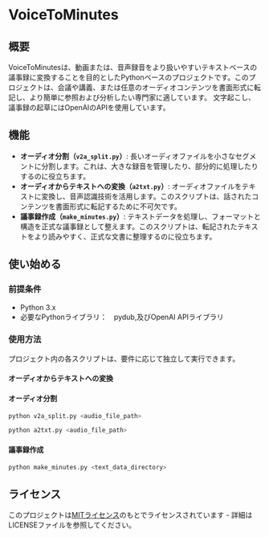 # VoiceToMinutes

## 概要
VoiceToMinutesは、動画または、音声録音をより扱いやすいテキストベースの議事録に変換することを目的としたPythonベースのプロジェクトです。このプロジェクトは、会議や講義、または任意のオーディオコンテンツを書面形式に転記し、より簡単に参照および分析したい専門家に適しています。
文字起こし、議事録の起草にはOpenAIのAPIを使用しています。

## 機能

- **オーディオ分割（`v2a_split.py`）**: 長いオーディオファイルを小さなセグメントに分割します。これは、大きな録音を管理したり、部分的に処理したりするのに役立ちます。
- **オーディオからテキストへの変換（`a2txt.py`）**: オーディオファイルをテキストに変換し、音声認識技術を活用します。このスクリプトは、話されたコンテンツを書面形式に転記するために不可欠です。
- **議事録作成（`make_minutes.py`）**: テキストデータを処理し、フォーマットと構造を正式な議事録として整えます。このスクリプトは、転記されたテキストをより読みやすく、正式な文書に整理するのに役立ちます。

## 使い始める

### 前提条件
- Python 3.x
- 必要なPythonライブラリ：　pydub,及びOpenAI APIライブラリ


### 使用方法
プロジェクト内の各スクリプトは、要件に応じて独立して実行できます。

#### オーディオからテキストへの変換
#### オーディオ分割
```bash
python v2a_split.py <audio_file_path>
```

```bash
python a2txt.py <audio_file_path>
```

#### 議事録作成
```bash
python make_minutes.py <text_data_directory>
```

## ライセンス
このプロジェクトは[MITライセンス](LICENSE)のもとでライセンスされています - 詳細はLICENSEファイルを参照してください。

